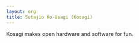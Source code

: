 ```yaml
---
layout: org
title: Sutajio Ko-Usagi (Kosagi)
---
```

Kosagi makes open hardware and software for fun.